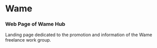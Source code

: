 # Wame

### Web Page of Wame Hub

Landing page dedicated to the promotion and information of the Wame freelance work group.